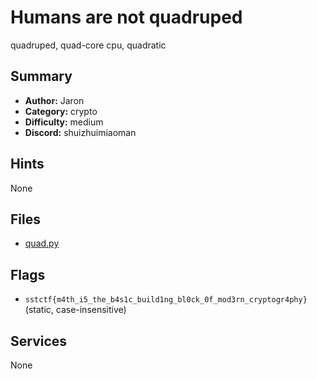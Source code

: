 
# Humans are not quadruped
quadruped, quad-core cpu, quadratic


## Summary
- **Author:** Jaron
- **Category:** crypto
- **Difficulty:** medium
- **Discord:** shuizhuimiaoman

## Hints
None

## Files
- [quad.py](<dist/quad.py>)

## Flags
- `sstctf{m4th_i5_the_b4s1c_build1ng_bl0ck_0f_mod3rn_cryptogr4phy}` (static, case-insensitive)

## Services
None
